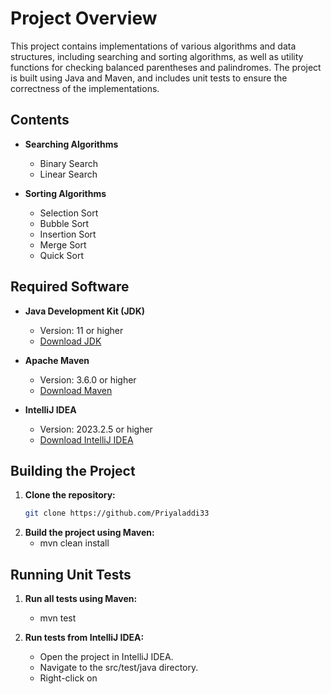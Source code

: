 # Project Overview

This project contains implementations of various algorithms and data structures, including searching and sorting algorithms, as well as utility functions for checking balanced parentheses and palindromes. The project is built using Java and Maven, and includes unit tests to ensure the correctness of the implementations.

## Contents

- **Searching Algorithms**
  - Binary Search
  - Linear Search

- **Sorting Algorithms**
  - Selection Sort
  - Bubble Sort
  - Insertion Sort
  - Merge Sort
  - Quick Sort


## Required Software

- **Java Development Kit (JDK)**
  - Version: 11 or higher
  - [Download JDK](https://www.oracle.com/java/technologies/javase-downloads.html)

- **Apache Maven**
  - Version: 3.6.0 or higher
  - [Download Maven](https://maven.apache.org/download.cgi)

- **IntelliJ IDEA**
  - Version: 2023.2.5 or higher
  - [Download IntelliJ IDEA](https://www.jetbrains.com/idea/download/)

## Building the Project

1. **Clone the repository:**
   ```sh
   git clone https://github.com/Priyaladdi33

2. **Build the project using Maven:**
   - mvn clean install
## Running Unit Tests

1. **Run all tests using Maven:**
    - mvn test

2. **Run tests from IntelliJ IDEA:**
    - Open the project in IntelliJ IDEA.
    - Navigate to the src/test/java directory.
    - Right-click on
